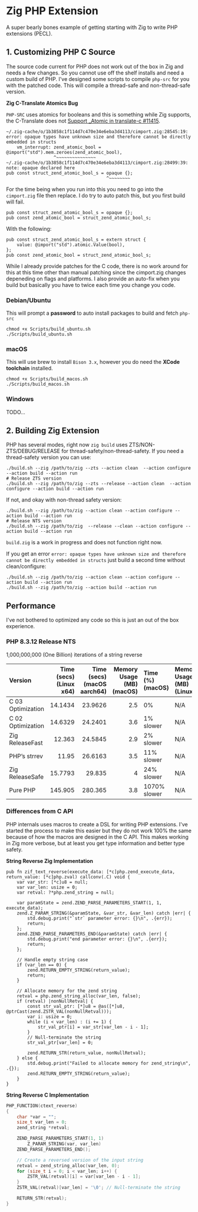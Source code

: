 # Zig PHP Extension

A super bearly bones example of getting starting with Zig to write PHP extensions (PECL).

## 1. Customizing PHP C Source

The source code current for PHP does not work out of the box in Zig and needs a few changes. So you cannot use off the shelf installs and need a custom build of PHP. I've designed some scripts to compile `php-src` for you with the patched code. This will compile a thread-safe and non-thread-safe version.

**Zig C-Translate Atomics Bug**

`PHP-SRC` uses atomics for booleans and this is something while Zig supports, the C-Translate does not [Support _Atomic in translate-c #11415](https://github.com/ziglang/zig/issues/11415).

```
~/.zig-cache/o/1b3858c1f114d7c470e34e6eba3d4113/cimport.zig:28545:19: error: opaque types have unknown size and therefore cannot be directly embedded in structs
    vm_interrupt: zend_atomic_bool = @import("std").mem.zeroes(zend_atomic_bool),
                  ^~~~~~~~~~~~~~~~
~/.zig-cache/o/1b3858c1f114d7c470e34e6eba3d4113/cimport.zig:28499:39: note: opaque declared here
pub const struct_zend_atomic_bool_s = opaque {};
                                      ^~~~~~~~~
```

For the time being when you run into this you need to go into the `cimport.zig` file then replace. I do try to auto patch this, but you first build will fail.

```zig
pub const struct_zend_atomic_bool_s = opaque {};
pub const zend_atomic_bool = struct_zend_atomic_bool_s;
```

With the following:

```zig
pub const struct_zend_atomic_bool_s = extern struct {
    value: @import("std").atomic.Value(bool),
};
pub const zend_atomic_bool = struct_zend_atomic_bool_s;
```

While I already provide patches for the C code, there is no work around for this at this time other than manual patching since the cimport.zig changes depeneding on flags and platforms. I also provide an auto-fix when you build but basically you have to twice each time you change you code.

### Debian/Ubuntu

This will prompt a **password** to auto install packages to build and fetch `php-src`

    chmod +x Scripts/build_ubuntu.sh
    ./Scripts/build_ubuntu.sh

### macOS

This will use brew to install `Bison 3.x`, however you do need the **XCode toolchain** installed.

    chmod +x Scripts/build_macos.sh
    ./Scripts/build_macos.sh

### Windows

TODO...

## 2. Building Zig Extension

PHP has several modes, right now `zig build` uses ZTS/NON-ZTS/DEBUG/RELEASE for thread-safety/non-thread-safety. If you need a thread-safety version you can use:

    ./build.sh --zig /path/to/zig --zts --action clean  --action configure --action build --action run
    # Release ZTS version
    ./build.sh --zig /path/to/zig --zts --release --action clean  --action configure --action build --action run

If not, and okay with non-thread safety version:

    ./build.sh --zig /path/to/zig --action clean --action configure --action build --action run
    # Release NTS version
    ./build.sh --zig /path/to/zig  --release --clean --action configure --action build --action run

`build.zig` is a work in progress and does not function right now.


If you get an error `error: opaque types have unknown size and therefore cannot be directly embedded in structs` just build a second time without clean/configure:

    ./build.sh --zig /path/to/zig --action clean --action configure --action build --action run
    ./build.sh --zig /path/to/zig --action build --action run


## Performance

I've not bothered to optimized any code so this is just an out of the box experience.

### PHP 8.3.12 Release NTS

1,000,000,000 (One Billion) iterations of a string reverse

| Version           | Time (secs) (Linux x64) | Time (secs) (macOS aarch64) |   Memory Usage (MB) (macOS) | Time (%) (macOS) | Memory Usage (MB) (Linux)   | Time (%) (Linux) |
|:------------------|------------------------:|----------------------------:|----------------------------:|:-----------------|:----------------------------|:-----------------|
| C 03 Optimization |                 14.1434 |                     23.9626 |                         2.5 | 0%               | N/A                         | 18.35% slower    |
| C 02 Optimization |                 14.6329 |                     24.2401 |                         3.6 | 1% slower        | N/A                         | 22.45% slower    |
| Zig ReleaseFast   |                  12.363 |                     24.5845 |                         2.9 | 2% slower        | N/A                         | 3.46% slower     |
| PHP’s strrev      |                   11.95 |                     26.6163 |                         3.5 | 11% slower       | N/A                         | 0% slower        |
| Zig ReleaseSafe   |                 15.7793 |                      29.835 |                         4   | 24% slower       | N/A                         | 32.04% slower    |
| Pure PHP          |                 145.905 |                     280.365 |                         3.8 | 1070% slower     | N/A                         | 1120.96% slower  |


### Differences from C API

PHP internals uses macros to create a DSL for writing PHP extensions. I've started the process to make this easier but they do not work 100% the same because
of how the macros are designed in the C API. This makes working in Zig more verbose, but at least you get type information and better type safety.

**String Reverse Zig Implementation**

```zig
pub fn zif_text_reverse(execute_data: [*c]php.zend_execute_data, return_value: [*c]php.zval) callconv(.C) void {
    var var_str: [*c]u8 = null;
    var var_len: usize = 0;
    var retval: ?*php.zend_string = null;

    var paramState = zend.ZEND_PARSE_PARAMETERS_START(1, 1, execute_data);
    zend.Z_PARAM_STRING(&paramState, &var_str, &var_len) catch |err| {
        std.debug.print("`str` parameter error: {}\n", .{err});
        return;
    };
    zend.ZEND_PARSE_PARAMETERS_END(&paramState) catch |err| {
        std.debug.print("end parameter error: {}\n", .{err});
        return;
    };

    // Handle empty string case
    if (var_len == 0) {
        zend.RETURN_EMPTY_STRING(return_value);
        return;
    }

    // Allocate memory for the zend string
    retval = php.zend_string_alloc(var_len, false);
    if (retval) |nonNullRetval| {
        const str_val_ptr: [*]u8 = @as([*]u8, @ptrCast(zend.ZSTR_VAL(nonNullRetval)));
        var i: usize = 0;
        while (i < var_len) : (i += 1) {
            str_val_ptr[i] = var_str[var_len - i - 1];
        }
        // Null-terminate the string
        str_val_ptr[var_len] = 0;

        zend.RETURN_STR(return_value, nonNullRetval);
    } else {
        std.debug.print("Failed to allocate memory for zend_string\n", .{});
        zend.RETURN_EMPTY_STRING(return_value);
    }
}
```

**String Reverse C Implementation**

```c
PHP_FUNCTION(ctext_reverse)
{
	char *var = "";
	size_t var_len = 0;
	zend_string *retval;

	ZEND_PARSE_PARAMETERS_START(1, 1)
		Z_PARAM_STRING(var, var_len)
	ZEND_PARSE_PARAMETERS_END();

	// Create a reversed version of the input string
	retval = zend_string_alloc(var_len, 0);
	for (size_t i = 0; i < var_len; i++) {
		ZSTR_VAL(retval)[i] = var[var_len - i - 1];
	}
	ZSTR_VAL(retval)[var_len] = '\0'; // Null-terminate the string

	RETURN_STR(retval);
}
```
